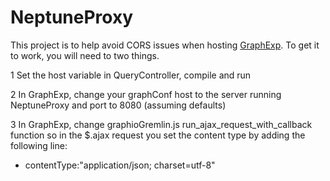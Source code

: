 # NeptuneProxy
This project is to help avoid CORS issues when hosting [GraphExp](https://github.com/bricaud/graphexp). To get it to work, you will need to two things.

1 Set the host variable in QueryController, compile and run

2 In GraphExp, change your graphConf host to the server running NeptuneProxy and port to 8080 (assuming defaults)

3 In GraphExp, change graphioGremlin.js run_ajax_request_with_callback function so in the $.ajax request you set the content type by adding the following line:
  * contentType:"application/json; charset=utf-8" 